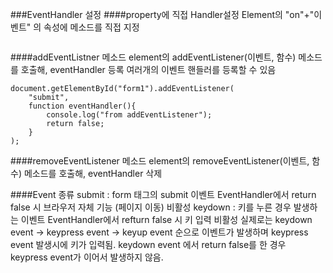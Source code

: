 ###EventHandler 설정
####property에 직접 Handler설정
Element의 "on"+"이벤트" 의 속성에 메소드를 직접 지정
~~~ document.getElementById("form1").onsubmit = function eventHandler(){    console.log("from property");    return false; // 브라우저의 submit 처리 비활성
~~~

####addEventListner 메소드
element의 addEventListener(이벤트, 함수) 메소드를 호출해, eventHandler 등록
여러개의 이벤트 핸들러를 등록할 수 있음
~~~
document.getElementById("form1").addEventListener(
    "submit",
    function eventHandler(){
        console.log("from addEventListener");
        return false;
    }
);
~~~
####removeEventListener 메소드
element의 removeEventListener(이벤트, 함수) 메소드를 호출해, eventHandler 삭제

####Event 종류
submit : form 태그의 submit 이벤트
EventHandler에서 return false 시 브라우저 자체 기능 (페이지 이동) 비활성
keydown : 키를 누른 경우 발생하는 이벤트
EventHandler에서 refturn false 시 키 입력 비활성
실제로는 keydown event -> keypress event -> keyup event 순으로 이벤트가 발생하며 keypress event 발생시에 키가 입력됨. keydown event 에서 return false를 한 경우 keypress event가 이어서 발생하지 않음.
